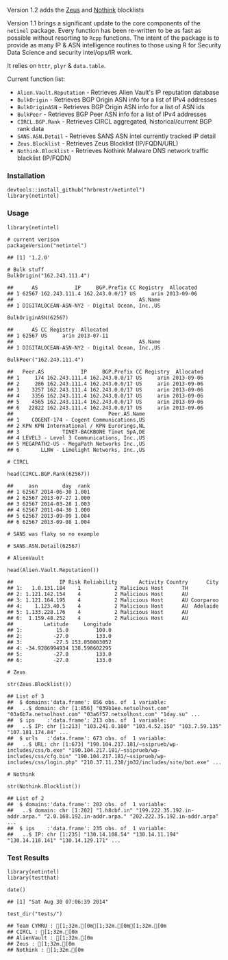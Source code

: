 Version 1.2 adds the [Zeus](https://zeustracker.abuse.ch/blocklist.php) and [Nothink](http://www.nothink.org/) blocklists

Version 1.1 brings a significant update to the core components of the `netinel` package. Every function has been re-written to be as fast as possible without resorting to `Rcpp` functions. The intent of the package is to provide as many IP & ASN intelligence routines to those using R for Security Data Science and security intel/ops/IR work.

It relies on `httr`, `plyr` & `data.table`.

Current function list:

-   `Alien.Vault.Reputation` - Retrieves Alien Vault's IP reputation database
-   `BulkOrigin` - Retrieves BGP Origin ASN info for a list of IPv4 addresses
-   `BulkOriginASN` - Retrieves BGP Origin ASN info for a list of ASN ids
-   `BulkPeer` - Retrieves BGP Peer ASN info for a list of IPv4 addresses
-   `CIRCL.BGP.Rank` - Retrieves CIRCL aggregated, historical/current BGP rank data
-   `SANS.ASN.Detail` - Retrieves SANS ASN intel currently tracked IP detail
-   `Zeus.Blocklist` - Retrieves Zeus Blocklist (IP/FQDN/URL)
-   `Nothink.Blocklist` - Retrieves Nothink Malware DNS network traffic blacklist (IP/FQDN)

### Installation

``` {.r}
devtools::install_github("hrbrmstr/netintel")
library(netintel)
```

### Usage

``` {.r}
library(netintel)

# current verison
packageVersion("netintel")
```

    ## [1] '1.2.0'

``` {.r}
# Bulk stuff
BulkOrigin("162.243.111.4")
```

    ##      AS            IP     BGP.Prefix CC Registry  Allocated
    ## 1 62567 162.243.111.4 162.243.0.0/17 US     arin 2013-09-06
    ##                                         AS.Name
    ## 1 DIGITALOCEAN-ASN-NY2 - Digital Ocean, Inc.,US

``` {.r}
BulkOriginASN(62567)
```

    ##      AS CC Registry  Allocated
    ## 1 62567 US     arin 2013-07-11
    ##                                         AS.Name
    ## 1 DIGITALOCEAN-ASN-NY2 - Digital Ocean, Inc.,US

``` {.r}
BulkPeer("162.243.111.4")
```

    ##   Peer.AS            IP     BGP.Prefix CC Registry  Allocated
    ## 1     174 162.243.111.4 162.243.0.0/17 US     arin 2013-09-06
    ## 2     286 162.243.111.4 162.243.0.0/17 US     arin 2013-09-06
    ## 3    3257 162.243.111.4 162.243.0.0/17 US     arin 2013-09-06
    ## 4    3356 162.243.111.4 162.243.0.0/17 US     arin 2013-09-06
    ## 5    4565 162.243.111.4 162.243.0.0/17 US     arin 2013-09-06
    ## 6   22822 162.243.111.4 162.243.0.0/17 US     arin 2013-09-06
    ##                               Peer.AS.Name
    ## 1    COGENT-174 - Cogent Communications,US
    ## 2 KPN KPN International / KPN Eurorings,NL
    ## 3              TINET-BACKBONE Tinet SpA,DE
    ## 4 LEVEL3 - Level 3 Communications, Inc.,US
    ## 5 MEGAPATH2-US - MegaPath Networks Inc.,US
    ## 6       LLNW - Limelight Networks, Inc.,US

``` {.r}
# CIRCL

head(CIRCL.BGP.Rank(62567))
```

    ##     asn        day  rank
    ## 1 62567 2014-06-30 1.001
    ## 2 62567 2013-07-27 1.000
    ## 3 62567 2014-03-28 1.003
    ## 4 62567 2011-04-30 1.000
    ## 5 62567 2013-09-09 1.004
    ## 6 62567 2013-09-08 1.004

``` {.r}
# SANS was flaky so no example

# SANS.ASN.Detail(62567)

# AlienVault

head(Alien.Vault.Reputation())
```

    ##               IP Risk Reliability       Activity Country      City
    ## 1:   1.0.131.184    1           2 Malicious Host      TH          
    ## 2: 1.121.142.154    4           2 Malicious Host      AU          
    ## 3: 1.121.164.195    4           2 Malicious Host      AU Coorparoo
    ## 4:    1.123.40.5    4           2 Malicious Host      AU  Adelaide
    ## 5: 1.133.228.176    4           2 Malicious Host      AU          
    ## 6:  1.159.48.252    4           2 Malicious Host      AU          
    ##          Latitude     Longitude
    ## 1:           15.0         100.0
    ## 2:          -27.0         133.0
    ## 3:          -27.5 153.050003052
    ## 4: -34.9286994934 138.598602295
    ## 5:          -27.0         133.0
    ## 6:          -27.0         133.0

``` {.r}
# Zeus

str(Zeus.Blocklist())
```

    ## List of 3
    ##  $ domains:'data.frame': 856 obs. of  1 variable:
    ##   ..$ domain: chr [1:856] "039b1ee.netsolhost.com" "03a6b7a.netsolhost.com" "03a6f57.netsolhost.com" "1day.su" ...
    ##  $ ips    :'data.frame': 213 obs. of  1 variable:
    ##   ..$ IP: chr [1:213] "103.241.0.100" "103.4.52.150" "103.7.59.135" "107.181.174.84" ...
    ##  $ urls   :'data.frame': 673 obs. of  1 variable:
    ##   ..$ URL: chr [1:673] "190.104.217.181/~ssiprueb/wp-includes/css/b.exe" "190.104.217.181/~ssiprueb/wp-includes/css/cfg.bin" "190.104.217.181/~ssiprueb/wp-includes/css/login.php" "210.37.11.238/jm32/includes/site/bot.exe" ...

``` {.r}
# Nothink

str(Nothink.Blocklist())
```

    ## List of 2
    ##  $ domains:'data.frame': 202 obs. of  1 variable:
    ##   ..$ domain: chr [1:202] "1.h8cbf.in" "199.222.35.192.in-addr.arpa." "2.0.168.192.in-addr.arpa." "202.222.35.192.in-addr.arpa" ...
    ##  $ ips    :'data.frame': 235 obs. of  1 variable:
    ##   ..$ IP: chr [1:235] "130.14.108.54" "130.14.11.194" "130.14.118.141" "130.14.129.171" ...

### Test Results

``` {.r}
library(netintel)
library(testthat)

date()
```

    ## [1] "Sat Aug 30 07:06:39 2014"

``` {.r}
test_dir("tests/")
```

    ## Team CYMRU : [1;32m.[0m[1;32m.[0m[1;32m.[0m
    ## CIRCL : [1;32m.[0m
    ## AlienVault : [1;32m.[0m
    ## Zeus : [1;32m.[0m
    ## Nothink : [1;32m.[0m
